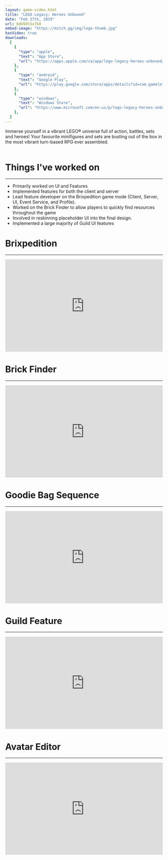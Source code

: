```yaml
---
layout: game-video.html
title: "LEGO Legacy: Heroes Unboxed"
date: "Feb 27th, 2019"
url: bdU5HlSx7k0
embed-image: "https://mitch.gg/img/lego-thumb.jpg"
hasVideo: true
downloads:
  [
    {
      "type": "apple",
      "text": "App Store",
      "url": "https://apps.apple.com/ca/app/lego-legacy-heroes-unboxed/id1393157487",
    },
    {
      "type": "android",
      "text": "Google Play",
      "url": "https://play.google.com/store/apps/details?id=com.gameloft.anmp.lego.heroes",
    },
    {
      "type": "windows",
      "text": "Windows Store",
      "url": "https://www.microsoft.com/en-us/p/lego-legacy-heroes-unboxed/9n8k8g736394",
    },
  ]
---
```


<div class="padded-wrapper">
    <!--  DsvEJKTwelc -->
    Immerse yourself in a vibrant LEGO® universe full of action, battles, sets and heroes! Your favourite minifigures and sets are busting out of the box in the most vibrant turn-based RPG ever assembled.
    <br />
    <br />
    <div class="section-title">
        <h1>Things I've worked on</h1>
        <div class="clearfix"></div>
        <hr />
    </div>
    <ul class="bullet-list">
        <li>
            <div>Primarily worked on UI and Features</div>
        </li>
        <li>
            <div>Implemented features for both the client and server</div>
        </li>
        <li>
            <div>Lead feature developer on the Brixpedition game mode (Client, Server, UI, Event Service, and Profile).</div>
        </li>
        <li>
            <div>Worked on the Brick Finder to allow players to quickly find resources throughout the game</div>
        </li>
        <li>
            <div>Involved in reskinning placeholder UI into the final design.</div>
        </li>
        <li>
            <div>Implemented a large majority of Guild UI features</div>
        </li>
    </ul>
</div>
<div class="padded-wrapper">
    <div id="MerlinsGatheringSpell" class="section">
        <div class="section-title">
            <h1>Brixpedition</h1>
            <div class="clearfix"></div>
            <hr />
        </div>
    </div>
</div>
<div class="videoWrapper iPhoneX">
    <iframe src="https://player.vimeo.com/video/673098440" width="100%" height="295" frameborder="0" webkitallowfullscreen mozallowfullscreen allowfullscreen></iframe>
</div>
<div class="padded-wrapper">
    <div id="MerlinsGatheringSpell" class="section">
        <div class="section-title">
            <h1>Brick Finder</h1>
            <div class="clearfix"></div>
            <hr />
        </div>
    </div>
</div>
<div class="videoWrapper iPhoneX">
    <iframe src="https://player.vimeo.com/video/673096533" width="100%" height="295" frameborder="0" webkitallowfullscreen mozallowfullscreen allowfullscreen></iframe>
</div>
<div class="padded-wrapper">
    <div id="MerlinsGatheringSpell" class="section">
        <div class="section-title">
            <h1>Goodie Bag Sequence</h1>
            <div class="clearfix"></div>
            <hr />
        </div>
    </div>
</div>
<div class="videoWrapper iPhoneX">
    <iframe src="https://player.vimeo.com/video/673104252" width="100%" height="295" frameborder="0" webkitallowfullscreen mozallowfullscreen allowfullscreen></iframe>
</div>
<div class="padded-wrapper">
    <div id="MerlinsGatheringSpell" class="section">
        <div class="section-title">
            <h1>Guild Feature</h1>
            <div class="clearfix"></div>
            <hr />
        </div>
    </div>
</div>
<div class="videoWrapper iPhoneX">
    <iframe src="https://player.vimeo.com/video/673107658" width="100%" height="295" frameborder="0" webkitallowfullscreen mozallowfullscreen allowfullscreen></iframe>
</div>
<div class="padded-wrapper">
    <div id="MerlinsGatheringSpell" class="section">
        <div class="section-title">
            <h1>Avatar Editor</h1>
            <div class="clearfix"></div>
            <hr />
        </div>
    </div>
</div>
<div class="videoWrapper iPhoneX">
    <iframe src="https://player.vimeo.com/video/673104247" width="100%" height="295" frameborder="0" webkitallowfullscreen mozallowfullscreen allowfullscreen></iframe>
</div>
